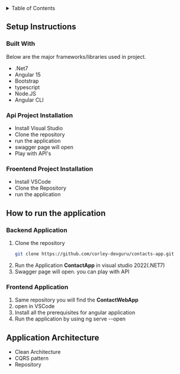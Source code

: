 
<!-- PROJECT LOGO -->

<div align="center">
  
  
</div>



<!-- TABLE OF CONTENTS -->
<details>
  <summary>Table of Contents</summary>
  <ol>
    <li><a href="#setup-instructions">Setup instructions</a>     </li>
     <li><a href="#how-to-run-the-application">How to run the application</a></li>
      <li><a href="#application-architecture">Application Architecture</a></li>
  
   </ol>
</details>



<!-- Setup instructions -->
## Setup Instructions
### Built With

Below are the major frameworks/libraries used in project.

* .Net7
* Angular 15
* Bootstrap
* typescript
* Node.JS
* Angular CLI
### Api Project Installation
* Install Visual Studio
* Clone the repository
* run the application
* swagger page will open
* Play with API's

### Froentend Project Installation
* Install VSCode
* Clone the Repository
* run the application
   

<!-- How to run the application -->
## How to run the application
### Backend Application
1. Clone the repository
   ```sh
   git clone https://github.com/corley-devguru/contacts-app.git
   ```
2. Run the Application **ContactApp** in visual studio 2022(.NET7)
3. Swagger page will open. you can play with API

### Frontend Application
1. Same repository you will find the **ContactWebApp**
2. open in VSCode
3. Install all the prerequisites for angular application
4. Run the application by using ng serve --open
     
   




<!-- CONTRACT -->
## Application Architecture

* Clean Architecture
* CQRS pattern
* Repository
  




